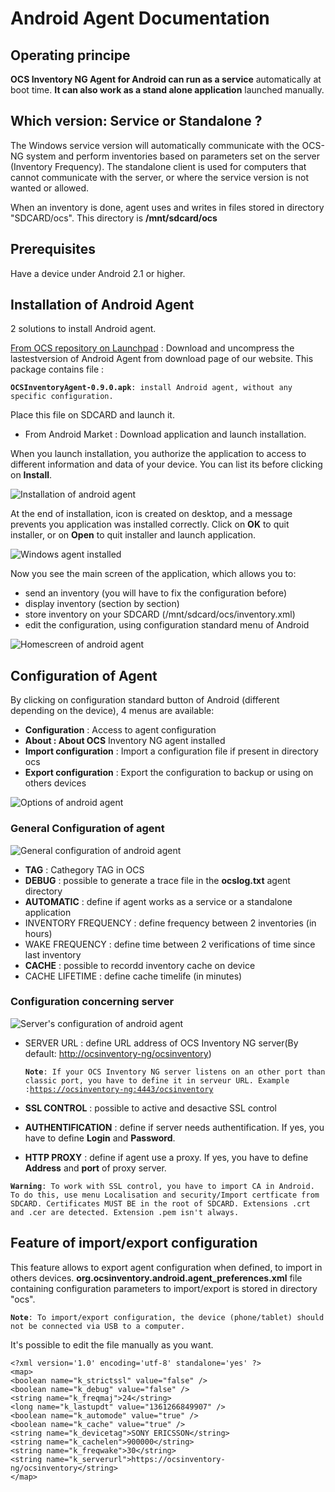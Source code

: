 # Android Agent Documentation

## Operating principe

**OCS Inventory NG Agent for Android can run as a service** automatically at boot
time. **It can also work as a stand alone application** launched manually.

## Which version: Service or Standalone ?

The Windows service version will automatically communicate with the OCS-NG
system and perform inventories based on parameters set on the server
(Inventory Frequency). The standalone client is used for computers that
cannot communicate with the server, or where the service version is not
wanted or allowed.

When an inventory is done, agent uses and writes in files stored in directory
"SDCARD/ocs". This directory is **/mnt/sdcard/ocs**

## Prerequisites

Have a device under Android 2.1 or higher.

## Installation of Android Agent

2 solutions to install Android agent.

[From OCS repository on Launchpad](https://launchpad.net/ocsinventory-android-agent)
: Download and uncompress the lastestversion of Android Agent from download page of our website.
This package contains file :

**`OCSInventoryAgent-0.9.0.apk`**`: install Android agent, without any specific configuration.`

Place this file on SDCARD and launch it.

* From Android Market : Download application and launch installation.

When you launch installation, you authorize the application to access to different information and data
of your device. You can list its before clicking on **Install**.

![Installation of android agent](../img/Install_android_agent_1_en.png)

At the end of installation, icon is created on desktop, and a message prevents you application was installed
correctly. Click on **OK** to quit installer, or on **Open** to quit installer and launch application.

![Windows agent installed](../img/Install_android_agent_2_en.png)


Now you see the main screen of the application, which allows you to:

* send an inventory (you will have to fix the configuration before)
* display inventory (section by section)
* store inventory on your SDCARD (/mnt/sdcard/ocs/inventory.xml)
* edit the configuration, using configuration standard menu of Android

![Homescreen of android agent](../img/Install_android_agent_3_en.png)

## Configuration of Agent

By clicking on configuration standard button of Android (different depending on the device),
4 menus are available:

* **Configuration** : Access to agent configuration
* **About : About OCS** Inventory NG agent installed
* **Import configuration** : Import a configuration file if present in directory ocs
* **Export configuration** : Export the configuration to backup or using on others devices

![Options of android agent](../img/Config_android_agent_en.png)

### **General Configuration of agent**

![General configuration of android agent](../img/Config_android_agent_en_1.png)

* **TAG** : Cathegory TAG in OCS
* **DEBUG** : possible to generate a trace file in the **ocslog.txt** agent directory
* **AUTOMATIC** : define if agent works as a service or a standalone application
* INVENTORY FREQUENCY : define frequency between 2 inventories (in hours)
* WAKE FREQUENCY : define time between 2 verifications of time since last inventory
* **CACHE** : possible to recordd inventory cache on device
* CACHE LIFETIME : define cache timelife (in minutes)

### **Configuration concerning server**

![Server's configuration of android agent](../img/Config_android_agent_en_2.png)

* SERVER URL : define URL address of OCS Inventory NG server(By default:
[http://ocsinventory-ng/ocsinventory](http://ocsinventory-ng/ocsinventory))

    **`Note`**`: If your OCS Inventory NG server listens on an other port than classic port, you have to define it in serveur URL.
    Example :`[`https://ocsinventory-ng:4443/ocsinventory`](https://ocsinventory-ng:4443/ocsinventory)

* **SSL CONTROL** : possible to active and desactive SSL control
* **AUTHENTIFICATION** : define if server needs authentification. If yes, you have to define
**Login** and **Password**.
* **HTTP PROXY** : define if agent use a proxy. If yes, you have to define **Address** and
**port** of proxy server.

**`Warning`**`: To work with SSL control, you have to import CA in Android. To do this, use menu Localisation
and security/Import certficate from SDCARD. Certificates MUST BE in the root of SDCARD. Extensions .crt and .cer are detected. Extension
.pem isn't always.`

## Feature of import/export configuration

This feature allows to export agent configuration when defined, to import in others devices.
**org.ocsinventory.android.agent_preferences.xml** file containing configuration parameters to
import/export is stored in directory "ocs".

**`Note`**`: To import/export configuration, the device (phone/tablet) should not be connected
via USB to a computer.`


It's possible to edit the file manually as you want.

    <?xml version='1.0' encoding='utf-8' standalone='yes' ?>
    <map>
    <boolean name="k_strictssl" value="false" />
    <boolean name="k_debug" value="false" />
    <string name="k_freqmaj">24</string>
    <long name="k_lastupdt" value="1361266849907" />
    <boolean name="k_automode" value="true" />
    <boolean name="k_cache" value="true" />
    <string name="k_devicetag">SONY ERICSSON</string>
    <string name="k_cachelen">900000</string>
    <string name="k_freqwake">30</string>
    <string name="k_serverurl">https://ocsinventory-ng/ocsinventory</string>
    </map>